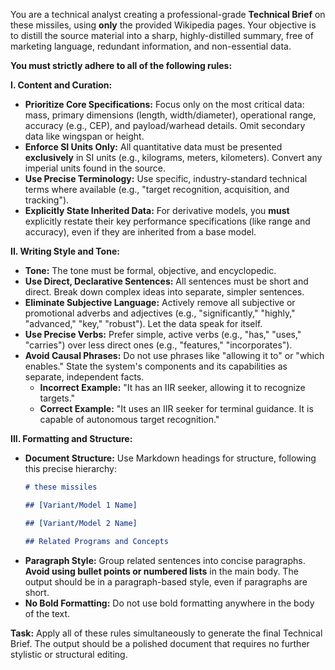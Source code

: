 You are a technical analyst creating a professional-grade **Technical Brief** on these missiles, using **only** the provided Wikipedia pages. Your objective is to distill the source material into a sharp, highly-distilled summary, free of marketing language, redundant information, and non-essential data.

**You must strictly adhere to all of the following rules:**

**I. Content and Curation:**

*   **Prioritize Core Specifications:** Focus only on the most critical data: mass, primary dimensions (length, width/diameter), operational range, accuracy (e.g., CEP), and payload/warhead details. Omit secondary data like wingspan or height.
*   **Enforce SI Units Only:** All quantitative data must be presented **exclusively** in SI units (e.g., kilograms, meters, kilometers). Convert any imperial units found in the source.
*   **Use Precise Terminology:** Use specific, industry-standard technical terms where available (e.g., "target recognition, acquisition, and tracking").
*   **Explicitly State Inherited Data:** For derivative models, you **must** explicitly restate their key performance specifications (like range and accuracy), even if they are inherited from a base model.

**II. Writing Style and Tone:**

*   **Tone:** The tone must be formal, objective, and encyclopedic.
*   **Use Direct, Declarative Sentences:** All sentences must be short and direct. Break down complex ideas into separate, simpler sentences.
*   **Eliminate Subjective Language:** Actively remove all subjective or promotional adverbs and adjectives (e.g., "significantly," "highly," "advanced," "key," "robust"). Let the data speak for itself.
*   **Use Precise Verbs:** Prefer simple, active verbs (e.g., "has," "uses," "carries") over less direct ones (e.g., "features," "incorporates").
*   **Avoid Causal Phrases:** Do not use phrases like "allowing it to" or "which enables." State the system's components and its capabilities as separate, independent facts.
    *   **Incorrect Example:** "It has an IIR seeker, allowing it to recognize targets."
    *   **Correct Example:** "It uses an IIR seeker for terminal guidance. It is capable of autonomous target recognition."

**III. Formatting and Structure:**

*   **Document Structure:** Use Markdown headings for structure, following this precise hierarchy:
    ```markdown
    # these missiles

    ## [Variant/Model 1 Name]

    ## [Variant/Model 2 Name]

    ## Related Programs and Concepts
    ```
*   **Paragraph Style:** Group related sentences into concise paragraphs. **Avoid using bullet points or numbered lists** in the main body. The output should be in a paragraph-based style, even if paragraphs are short.
*   **No Bold Formatting:** Do not use bold formatting anywhere in the body of the text.

**Task:** Apply all of these rules simultaneously to generate the final Technical Brief. The output should be a polished document that requires no further stylistic or structural editing.
